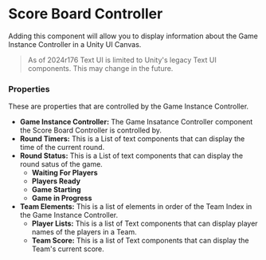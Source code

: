 #  Score Board Controller
Adding this component will allow you to display information about the Game Instance Controller in a Unity UI Canvas.
> As of 2024r176 Text UI is limited to Unity's legacy Text UI components. This may change in the future.

### Properties
These are properties that are controlled by the Game Instance Controller.

+ **Game Instance Controller:** The Game Insatance Controller component the Score Board Controller is controlled by.
+ **Round Timers:** This is a List of text components that can display the time of the current round.
+ **Round Status:** This is a List of text components that can display the round satus of the game.
  - **Waiting For Players**
  - **Players Ready**
  - **Game Starting**
  - **Game in Progress**
+ **Team Elements:** This is a list of elements in order of the Team Index in the Game Instance Controller.
  - **Player Lists:** This is a list of Text components that can display player names of the players in a Team.
  - **Team Score:** This is a list of Text components that can display the Team's current score.
